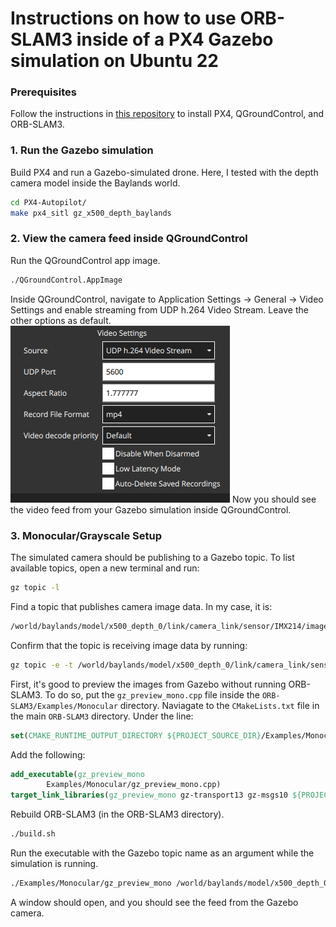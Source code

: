 # Instructions on how to use ORB-SLAM3 inside of a PX4 Gazebo simulation on Ubuntu 22

### Prerequisites
Follow the instructions in [this repository](https://github.com/damiankryzia71/orbslam3-px4-qgc-ubuntu22) to install PX4, QGroundControl, and ORB-SLAM3.

### 1. Run the Gazebo simulation
Build PX4 and run a Gazebo-simulated drone. Here, I tested with the depth camera model inside the Baylands world.
```bash
cd PX4-Autopilot/
make px4_sitl gz_x500_depth_baylands
```
### 2. View the camera feed inside QGroundControl
Run the QGroundControl app image.
```bash
./QGroundControl.AppImage
```
Inside QGroundControl, navigate to Application Settings -> General -> Video Settings and enable streaming from UDP h.264 Video Stream.
Leave the other options as default.
![QGC Settings](https://github.com/damiankryzia71/orbslam3-gz-ubuntu22/blob/1434da47aa1d87834c4a4d755039aa4110919705/screenshots/Screenshot%20from%202025-04-01%2018-06-33.png)
Now you should see the video feed from your Gazebo simulation inside QGroundControl.

### 3. Monocular/Grayscale Setup
The simulated camera should be publishing to a Gazebo topic. To list available topics, open a new terminal and run:
```bash
gz topic -l
```
Find a topic that publishes camera image data. In my case, it is:
```bash
/world/baylands/model/x500_depth_0/link/camera_link/sensor/IMX214/image
```
Confirm that the topic is receiving image data by running:
```bash
gz topic -e -t /world/baylands/model/x500_depth_0/link/camera_link/sensor/IMX214/image
```
First, it's good to preview the images from Gazebo without running ORB-SLAM3.
To do so, put the `gz_preview_mono.cpp` file inside the `ORB-SLAM3/Examples/Monocular` directory.
Naviagate to the `CMakeLists.txt` file in the main `ORB-SLAM3` directory.
Under the line:
```cmake
set(CMAKE_RUNTIME_OUTPUT_DIRECTORY ${PROJECT_SOURCE_DIR}/Examples/Monocular)
```
Add the following:
```cmake
add_executable(gz_preview_mono
        Examples/Monocular/gz_preview_mono.cpp)
target_link_libraries(gz_preview_mono gz-transport13 gz-msgs10 ${PROJECT_NAME})
```
Rebuild ORB-SLAM3 (in the ORB-SLAM3 directory).
```bash
./build.sh
```
Run the executable with the Gazebo topic name as an argument while the simulation is running.
```bash
./Examples/Monocular/gz_preview_mono /world/baylands/model/x500_depth_0/link/camera_link/sensor/IMX214/image
```
A window should open, and you should see the feed from the Gazebo camera.
